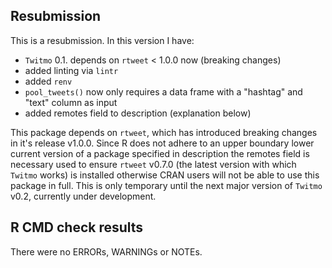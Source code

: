 ## Resubmission

This is a resubmission. In this version I have:

-   `Twitmo` 0.1. depends on `rtweet` \< 1.0.0 now (breaking changes)
-   added linting via `lintr`
-   added `renv`
-   `pool_tweets()` now only requires a data frame with a "hashtag" and "text" column as input
-   added remotes field to description (explanation below)

This package depends on `rtweet`, which has introduced breaking changes in it's release v1.0.0.
Since R does not adhere to an upper boundary lower current version of a package specified in description 
the remotes field is necessary used to ensure `rtweet` v0.7.0 (the latest version with which `Twitmo` works) 
is installed otherwise CRAN users will not be able to use this package in full.
This is only temporary until the next major version of `Twitmo` v0.2, currently under development.


## R CMD check results

There were no ERRORs, WARNINGs or NOTEs.

